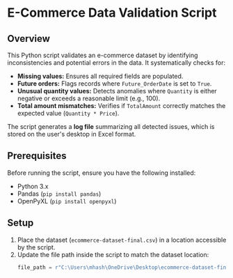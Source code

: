 # E-Commerce Data Validation Script

## Overview
This Python script validates an e-commerce dataset by identifying inconsistencies and potential errors in the data. It systematically checks for:
- **Missing values:** Ensures all required fields are populated.
- **Future orders:** Flags records where `Future_OrderDate` is set to `True`.
- **Unusual quantity values:** Detects anomalies where `Quantity` is either negative or exceeds a reasonable limit (e.g., 100).
- **Total amount mismatches:** Verifies if `TotalAmount` correctly matches the expected value (`Quantity * Price`).

The script generates a **log file** summarizing all detected issues, which is stored on the user's desktop in Excel format.

## Prerequisites
Before running the script, ensure you have the following installed:
- Python 3.x
- Pandas (`pip install pandas`)
- OpenPyXL (`pip install openpyxl`)

## Setup
1. Place the dataset (`ecommerce-dataset-final.csv`) in a location accessible by the script.
2. Update the file path inside the script to match the dataset location:
   ```python
   file_path = r"C:\Users\mhash\OneDrive\Desktop\ecommerce-dataset-final.csv"
